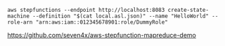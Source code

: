 

```
aws stepfunctions --endpoint http://localhost:8083 create-state-machine --definition "$(cat local.asl.json)" --name "HelloWorld" --role-arn "arn:aws:iam::012345678901:role/DummyRole"
```



https://github.com/seven4x/aws-stepfunction-mapreduce-demo
